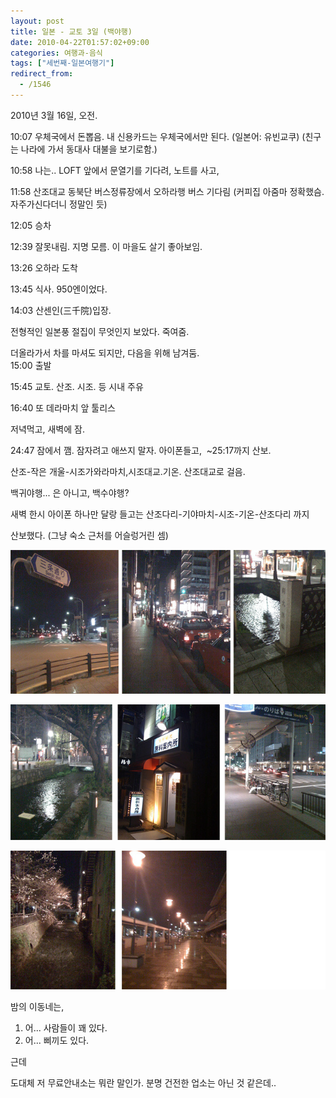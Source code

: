 ```yaml
---
layout: post
title: 일본 - 교토 3일 (백야행)
date: 2010-04-22T01:57:02+09:00
categories: 여행과-음식
tags: ["세번째-일본여행기"]
redirect_from:
  - /1546
---
```


2010년 3월 16일, 오전.

> 

10:07 우체국에서 돈뽑음. 내 신용카드는 우체국에서만 된다. (일본어: 유빈교쿠) (친구는 나라에 가서 동대사 대불을 보기로함.)

10:58 나는.. LOFT 앞에서 문열기를 기다려, 노트를 사고,

11:58 산조대교 동북단 버스정류장에서 오하라행 버스 기다림 (커피집 아줌마 정확했슴. 자주가신다더니 정말인 듯)

12:05 승차

12:39 잘못내림. 지명 모름. 이 마을도 살기 좋아보임.

13:26 오하라 도착

13:45 식사. 950엔이었다.

14:03 산센인(三千院)입장.

전형적인 일본풍 절집이 무엇인지 보았다. 죽여줌.

더올라가서 차를 마셔도 되지만, 다음을 위해 남겨둠.<br />15:00 출발

15:45 교토. 산조. 시조. 등 시내 주유

16:40 또 데라마치 앞 툴리스

저녁먹고, 새벽에 잠.

24:47 잠에서 깸. 잠자려고 애쓰지 말자. 아이폰들고,  ~25:17까지 산보.

산조-작은 개울-시조가와라마치,시조대교.기온. 산조대교로 걸음.

백귀야행... 은 아니고, 백수야행?

새벽 한시 아이폰 하나만 달랑 들고는 산조다리-기야마치-시조-기온-산조다리 까지

산보했다. (그냥 숙소 근처를 어슬렁거린 셈)

![ ](/assets/media/uploads_1_cfile8.uf.174C4B114BCF198C651770.jpg)

![ ](/assets/media/uploads_1_cfile27.uf.20221A104BCF19D9333219.jpg)

![ ](/assets/media/uploads_1_cfile6.uf.186527134BCF1A2BB6B7BC.jpg)

밤의 이동네는,

<ol>

<li>어... 사람들이 꽤 있다.</li>

<li>어... 삐끼도 있다.</li>

</ol>

근데

도대체 저 무료안내소는 뭐란 말인가. 분명 건전한 업소는 아닌 것 같은데..
